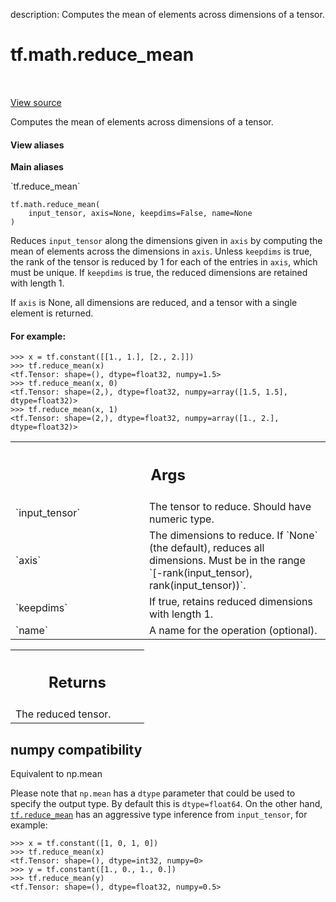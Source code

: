 description: Computes the mean of elements across dimensions of a tensor.

<div itemscope itemtype="http://developers.google.com/ReferenceObject">
<meta itemprop="name" content="tf.math.reduce_mean" />
<meta itemprop="path" content="Stable" />
</div>

# tf.math.reduce_mean

<!-- Insert buttons and diff -->

<table class="tfo-notebook-buttons tfo-api nocontent" align="left">

</table>

<a target="_blank" class="external" href="/code/stable/tensorflow/python/ops/math_ops.py">View source</a>



Computes the mean of elements across dimensions of a tensor.

<section class="expandable">
  <h4 class="showalways">View aliases</h4>
  <p>
<b>Main aliases</b>
<p>`tf.reduce_mean`</p>
</p>
</section>

<pre class="devsite-click-to-copy prettyprint lang-py tfo-signature-link">
<code>tf.math.reduce_mean(
    input_tensor, axis=None, keepdims=False, name=None
)
</code></pre>



<!-- Placeholder for "Used in" -->

Reduces `input_tensor` along the dimensions given in `axis` by computing the
mean of elements across the dimensions in `axis`.
Unless `keepdims` is true, the rank of the tensor is reduced by 1 for each
of the entries in `axis`, which must be unique. If `keepdims` is true, the
reduced dimensions are retained with length 1.

If `axis` is None, all dimensions are reduced, and a tensor with a single
element is returned.

#### For example:



```
>>> x = tf.constant([[1., 1.], [2., 2.]])
>>> tf.reduce_mean(x)
<tf.Tensor: shape=(), dtype=float32, numpy=1.5>
>>> tf.reduce_mean(x, 0)
<tf.Tensor: shape=(2,), dtype=float32, numpy=array([1.5, 1.5], dtype=float32)>
>>> tf.reduce_mean(x, 1)
<tf.Tensor: shape=(2,), dtype=float32, numpy=array([1., 2.], dtype=float32)>
```

<!-- Tabular view -->
 <table class="responsive fixed orange">
<colgroup><col width="214px"><col></colgroup>
<tr><th colspan="2"><h2 class="add-link">Args</h2></th></tr>

<tr>
<td>
`input_tensor`
</td>
<td>
The tensor to reduce. Should have numeric type.
</td>
</tr><tr>
<td>
`axis`
</td>
<td>
The dimensions to reduce. If `None` (the default), reduces all
dimensions. Must be in the range `[-rank(input_tensor),
rank(input_tensor))`.
</td>
</tr><tr>
<td>
`keepdims`
</td>
<td>
If true, retains reduced dimensions with length 1.
</td>
</tr><tr>
<td>
`name`
</td>
<td>
A name for the operation (optional).
</td>
</tr>
</table>



<!-- Tabular view -->
 <table class="responsive fixed orange">
<colgroup><col width="214px"><col></colgroup>
<tr><th colspan="2"><h2 class="add-link">Returns</h2></th></tr>
<tr class="alt">
<td colspan="2">
The reduced tensor.
</td>
</tr>

</table>




 <section><devsite-expandable expanded>
 <h2 class="showalways">numpy compatibility</h2>

Equivalent to np.mean

Please note that `np.mean` has a `dtype` parameter that could be used to
specify the output type. By default this is `dtype=float64`. On the other
hand, <a href="../../tf/math/reduce_mean.md"><code>tf.reduce_mean</code></a> has an aggressive type inference from `input_tensor`,
for example:

```
>>> x = tf.constant([1, 0, 1, 0])
>>> tf.reduce_mean(x)
<tf.Tensor: shape=(), dtype=int32, numpy=0>
>>> y = tf.constant([1., 0., 1., 0.])
>>> tf.reduce_mean(y)
<tf.Tensor: shape=(), dtype=float32, numpy=0.5>
```



 </devsite-expandable></section>

